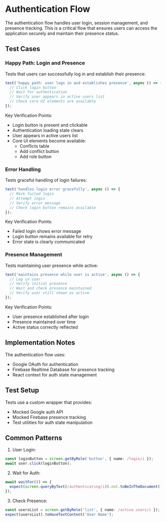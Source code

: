 # Authentication Flow

The authentication flow handles user login, session management, and presence tracking. This is a critical flow that ensures users can access the application securely and maintain their presence status.

## Test Cases

### Happy Path: Login and Presence

Tests that users can successfully log in and establish their presence:

```typescript
test('happy path: user logs in and establishes presence', async () => {
  // Click login button
  // Wait for authentication
  // Verify user appears in active users list
  // Check core UI elements are available
});
```

Key Verification Points:

- Login button is present and clickable
- Authentication loading state clears
- User appears in active users list
- Core UI elements become available:
  - Conflicts table
  - Add conflict button
  - Add role button

### Error Handling

Tests graceful handling of login failures:

```typescript
test('handles login error gracefully', async () => {
  // Mock failed login
  // Attempt login
  // Verify error message
  // Check login button remains available
});
```

Key Verification Points:

- Failed login shows error message
- Login button remains available for retry
- Error state is clearly communicated

### Presence Management

Tests maintaining user presence while active:

```typescript
test('maintains presence while user is active', async () => {
  // Log in user
  // Verify initial presence
  // Wait and check presence maintained
  // Verify user still shown as active
});
```

Key Verification Points:

- User presence established after login
- Presence maintained over time
- Active status correctly reflected

## Implementation Notes

The authentication flow uses:

- Google OAuth for authentication
- Firebase Realtime Database for presence tracking
- React context for auth state management

## Test Setup

Tests use a custom wrapper that provides:

- Mocked Google auth API
- Mocked Firebase presence tracking
- Test utilities for auth state manipulation

## Common Patterns

1. User Login:

```typescript
const loginButton = screen.getByRole('button', { name: /login/i });
await user.click(loginButton);
```

2. Wait for Auth:

```typescript
await waitFor(() => {
  expect(screen.queryByText(/authenticating/i)).not.toBeInTheDocument();
});
```

3. Check Presence:

```typescript
const usersList = screen.getByRole('list', { name: /active users/i });
expect(usersList).toHaveTextContent('User Name');
```
